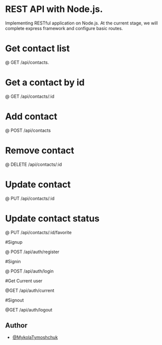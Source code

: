 # REST API with Node.js.

Implementing RESTful application on Node.js. At the current stage, we will complete express framework and configure basic routes.

# Get contact list

@ GET /api/contacts.

# Get a contact by id

@ GET /api/contacts/:id

# Add contact

@ POST /api/contacts

# Remove contact

@ DELETE /api/contacts/:id

# Update contact

@ PUT /api/contacts/:id

# Update contact status

@ PUT /api/contacts/:id/favorite


#Signup

@ POST /api/auth/register

#Signin

@ POST /api/auth/login

#Get Current user

@GET /api/auth/current

#Signout

@GET /api/auth/logout

## Author

- [@MykolaTymoshchuk](https://github.com/Nikolay-Tymoshchuk)
